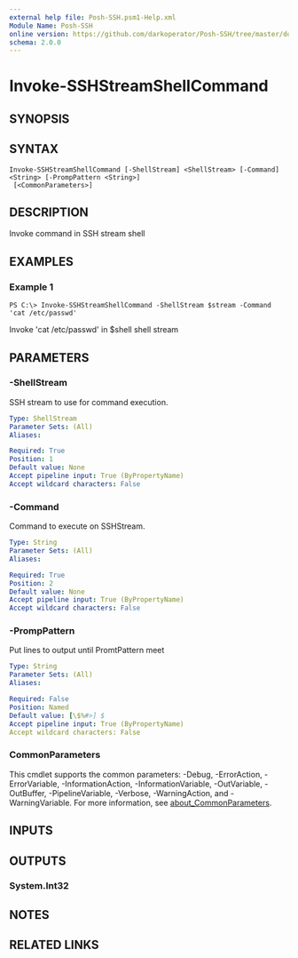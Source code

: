 ```yaml
---
external help file: Posh-SSH.psm1-Help.xml
Module Name: Posh-SSH
online version: https://github.com/darkoperator/Posh-SSH/tree/master/docs
schema: 2.0.0
---
```


# Invoke-SSHStreamShellCommand

## SYNOPSIS

## SYNTAX

```
Invoke-SSHStreamShellCommand [-ShellStream] <ShellStream> [-Command] <String> [-PrompPattern <String>]
 [<CommonParameters>]
```

## DESCRIPTION
Invoke command in SSH stream shell

## EXAMPLES

### Example 1
```
PS C:\> Invoke-SSHStreamShellCommand -ShellStream $stream -Command 'cat /etc/passwd'
```

Invoke 'cat /etc/passwd' in $shell shell stream

## PARAMETERS

### -ShellStream
SSH stream to use for command execution.

```yaml
Type: ShellStream
Parameter Sets: (All)
Aliases:

Required: True
Position: 1
Default value: None
Accept pipeline input: True (ByPropertyName)
Accept wildcard characters: False
```

### -Command
Command to execute on SSHStream.

```yaml
Type: String
Parameter Sets: (All)
Aliases:

Required: True
Position: 2
Default value: None
Accept pipeline input: True (ByPropertyName)
Accept wildcard characters: False
```

### -PrompPattern
Put lines to output until PromtPattern meet

```yaml
Type: String
Parameter Sets: (All)
Aliases:

Required: False
Position: Named
Default value: [\$%#>] $
Accept pipeline input: True (ByPropertyName)
Accept wildcard characters: False
```

### CommonParameters
This cmdlet supports the common parameters: -Debug, -ErrorAction, -ErrorVariable, -InformationAction, -InformationVariable, -OutVariable, -OutBuffer, -PipelineVariable, -Verbose, -WarningAction, and -WarningVariable. For more information, see [about_CommonParameters](http://go.microsoft.com/fwlink/?LinkID=113216).

## INPUTS

## OUTPUTS

### System.Int32
## NOTES

## RELATED LINKS
